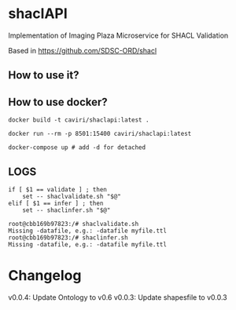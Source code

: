 # shaclAPI
Implementation of Imaging Plaza Microservice for SHACL Validation

Based in https://github.com/SDSC-ORD/shacl

## How to use it?



## How to use docker?

```
docker build -t caviri/shaclapi:latest .
```

```
docker run --rm -p 8501:15400 caviri/shaclapi:latest
```

```
docker-compose up # add -d for detached
```

## LOGS

```
if [ $1 == validate ] ; then
	set -- shaclvalidate.sh "$@"
elif [ $1 == infer ] ; then
	set -- shaclinfer.sh "$@"
```

```
root@cbb169b97823:/# shaclvalidate.sh
Missing -datafile, e.g.: -datafile myfile.ttl
root@cbb169b97823:/# shaclinfer.sh
Missing -datafile, e.g.: -datafile myfile.ttl
```

# Changelog

v0.0.4: Update Ontology to v0.6
v0.0.3: Update shapesfile to v0.0.3